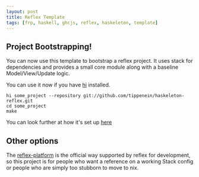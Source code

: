 ```yaml
---
layout: post
title: Reflex Template
tags: [frp, haskell, ghcjs, reflex, haskeleton, template]
---
```


## Project Bootstrapping!

You can now use this template to bootstrap a reflex project. It uses stack for dependencies and provides a small core module along with a baseline Model/View/Update logic.

You can use it now if you have [hi](https://github.com/fujimura/hi) installed.

```
hi some_project --repository git://github.com/tippenein/haskeleton-reflex.git
cd some_project
make
```

You can look further at how it's set up [here](https://github.com/tippenein/haskeleton-reflex/tree/master/package-name)

## Other options

The [reflex-platform](https://github.com/reflex-frp/reflex-platform) is the official way supported by reflex for development, so this project is for people who want a reference on a working Stack config or people who are simply too stubborn to move to nix.
